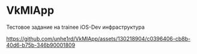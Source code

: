 # VkMlApp
Тестовое задание на trainee iOS-Dev инфраструктура


https://github.com/unhe1rd/VkMlApp/assets/130218904/c0396406-cb8b-40d6-b75b-346b90001809

